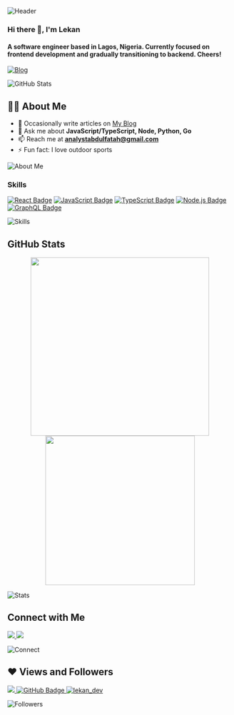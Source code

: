 ![Header](https://your-image-url-here.com)

### Hi there 👋, I'm Lekan
#### A software engineer based in Lagos, Nigeria. Currently focused on frontend development and gradually transitioning to backend. Cheers!

[![Blog](https://img.shields.io/badge/Blog-blog.lekan.dev-0D1117?style=for-the-badge&logo=ghost)](https://blog.lekan.dev/)

![GitHub Stats](https://github-readme-stats.vercel.app/api?username=olaleykhan&show_icons=true&theme=radical)

## 🙋‍♂️ About Me
- 📝 Occasionally write articles on [My Blog](https://blog.lekan.dev/)
- 💬 Ask me about **JavaScript/TypeScript, Node, Python, Go**
- 📫 Reach me at **analystabdulfatah@gmail.com**
- ⚡ Fun fact: I love outdoor sports

![About Me](https://your-image-url-here.com/about-me.jpg)

### Skills
[![React Badge](https://img.shields.io/badge/React-61DAFB?style=for-the-badge&logo=react&logoColor=white)](#)
[![JavaScript Badge](https://img.shields.io/badge/JavaScript-F7DF1E?style=for-the-badge&logo=javascript&logoColor=black)](#)
[![TypeScript Badge](https://img.shields.io/badge/TypeScript-007ACC?style=for-the-badge&logo=typescript&logoColor=white)](#)
[![Node.js Badge](https://img.shields.io/badge/Node.js-339933?style=for-the-badge&logo=node-dot-js&logoColor=white)](#)
[![GraphQL Badge](https://img.shields.io/badge/GraphQL-E10098?style=for-the-badge&logo=graphql&logoColor=white)](#)

![Skills](https://your-image-url-here.com/skills.jpg)

## GitHub Stats
<p align="center">
  <img src="https://github-readme-stats.vercel.app/api?username=olaleykhan&show_icons=true&theme=radical" width="400">
  <img src="https://github-readme-stats.vercel.app/api/top-langs/?username=olaleykhan&layout=compact&theme=radical" width="335">
</p>

![Stats](https://your-image-url-here.com/stats.jpg)

## Connect with Me
<p align="left">
  <a href="https://twitter.com/lekan_dev" target="_blank">
    <img src="https://img.icons8.com/fluent/48/000000/twitter.png"/>
  </a>
  <a href="https://www.instagram.com/olaleykhan/" target="_blank">
    <img src="https://img.icons8.com/fluent/48/000000/instagram-new.png"/>
  </a>
</p>

![Connect](https://your-image-url-here.com/connect.jpg)

## ❤ Views and Followers
<p align="left">
  <a href="https://github.com/Meghna-DAS/github-profile-views-counter">
    <img src="https://komarev.com/ghpvc/?username=olaleykhan">
  </a>
  <a href="https://github.com/olaleykhan?tab=followers">
    <img src="https://img.shields.io/github/followers/olaleykhan?label=Followers&style=social" alt="GitHub Badge">
  </a>
  <a href="https://twitter.com/lekan_dev" target="_blank">
    <img src="https://img.shields.io/twitter/follow/lekan_dev?logo=twitter&style=for-the-badge" alt="lekan_dev">
  </a>
</p>

![Followers](https://your-image-url-here.com/followers.jpg)
